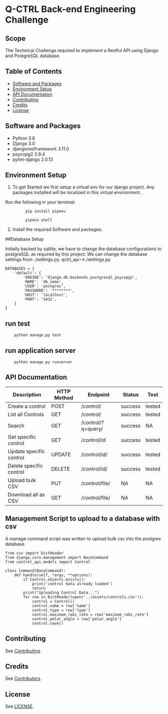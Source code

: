 # Q-CTRL Back-end Engineering Challenge


## Scope

The Technical Challenge required to implement a Restful API using Django and PostgreSQL database.

## Table of Contents

- [Software and Packages](#software_and_packages)
- [Environment Setup](#env)
- [API Documentation](#api)
- [Contributing](#contributing)
- [Credits](#credits)
- [License](#license)

<a name="software_and_packages"></a>

## Software and Packages

- Python 3.8
- Django 3.0
- djangorestframework 3.11.0
- psycopg2 2.8.4
- pylint-django 2.0.13

<a name="env"></a>

## Environment Setup

1. To get Started we first setup a virtual env for our django project. Any packages installed will be localized in this virtual environment.. 

Run the following in your terminal:
```
         pip install pipenv
```
```
         pipenv shell
```


2. Install the required Software and packages.

##Database Setup

Initially backed by sqllite, we have to change the database configurations to postgreSQL as required by this project. 
We can change the database settings from ./settings.py. 
 qctrl_api-->./settings.py
```        
DATABASES = {
    'default': {
        'ENGINE': 'django.db.backends.postgresql_psycopg2',
        'NAME': 'db_name',
        'USER': 'postgres',
        'PASSWORD': '********',
        'HOST': 'localhost',
        'PORT': '5432',
    }
}
```

## run test

```
    python manage.py test
```
## run application server

```
    python manage.py runserver
```

<a name="software_and_packages"></a>

## API Documentation

Description|HTTP Method|Endpoint|Status|Test
---|---|---|---|---
Create a control|POST|/control/|success|tested
List all Controls|GET|/control/|success|tested
Search|GET|/control/?q=query/|success|NA
Get specific control|GET|/control/id|success|tested
Update specific control|UPDATE|/control/id/|success|tested
Delete specific control|DELETE|/control/id/|success|tested
Upload bulk CSV|PUT|/control/file/|NA|NA
Download all as CSV|GET|/control/file/|NA|NA


## Management Script to upload to a database with csv

A manage command script was written to upload bulk csv into the postgres database.

```
from csv import DictReader
from django.core.management import BaseCommand
from control_api.models import Control

class Command(BaseCommand):
    def handle(self, *args, **options):
        if Control.objects.exists():
            print('control data already loaded')
            return
        print("Uploading Control Data...")
        for row in DictReader(open('../assets/controls.csv')):
            control = Control()
            control.name = row['name']
            control.type = row['type']
            control.maximum_rabi_rate = row['maximum_rabi_rate']
            control.polar_angle = row['polar_angle']
            control.save()

```


## Contributing

See [Contributing](https://github.com/qctrl/.github/blob/master/CONTRIBUTING.md).

## Credits

See [Contributors](https://github.com/qctrl/back-end-challenge/graphs/contributors).

## License

See [LICENSE](LICENSE).
